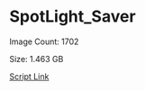# SpotLight_Saver

Image Count: 1702

Size: 1.463 GB

[Script Link](https://github.com/liuyal/Archive/blob/master/Python/Utilities/Miscellaneous/spotlight_saver.py)